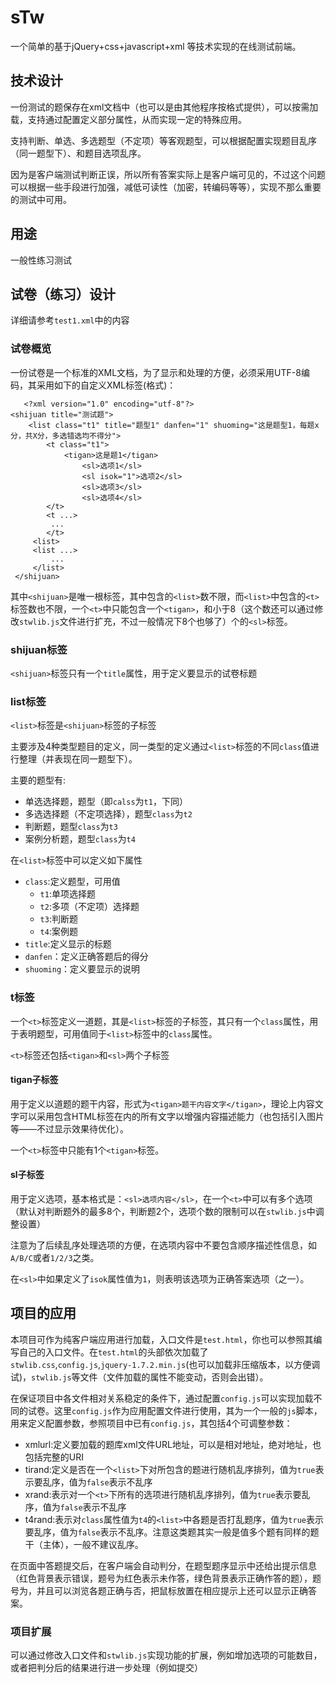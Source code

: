 # sTw #
一个简单的基于jQuery+css+javascript+xml 等技术实现的在线测试前端。

## 技术设计 ##
一份测试的题保存在xml文档中（也可以是由其他程序按格式提供），可以按需加载，支持通过配置定义部分属性，从而实现一定的特殊应用。

支持判断、单选、多选题型（不定项）等客观题型，可以根据配置实现题目乱序（同一题型下）、和题目选项乱序。

因为是客户端测试判断正误，所以所有答案实际上是客户端可见的，不过这个问题可以根据一些手段进行加强，减低可读性（加密，转编码等等），实现不那么重要的测试中可用。

## 用途 ##
一般性练习测试

## 试卷（练习）设计 ##
详细请参考`test1.xml`中的内容

### 试卷概览 ###
一份试卷是一个标准的XML文档，为了显示和处理的方便，必须采用UTF-8编码，其采用如下的自定义XML标签(格式)：
>
 	   <?xml version="1.0" encoding="utf-8"?>
	<shijuan title="测试题">
		<list class="t1" title="题型1" danfen="1" shuoming="这是题型1，每题x分，共X分，多选错选均不得分">
        	<t class="t1">
				<tigan>这是题1</tigan>
					<sl>选项1</sl>
                    <sl isok="1">选项2</sl>
					<sl>选项3</sl>
					<sl>选项4</sl>
            </t>
            <t ...>
             ...
            </t>
         <list>
         <list ...>
             ...
         </list>
     </shijuan>

其中`<shijuan>`是唯一根标签，其中包含的`<list>`数不限，而`<list>`中包含的`<t>`标签数也不限，一个`<t>`中只能包含一个`<tigan>`，和小于8（这个数还可以通过修改`stwlib.js`文件进行扩充，不过一般情况下8个也够了）个的`<sl>`标签。
### shijuan标签 ###
`<shijuan>`标签只有一个`title`属性，用于定义要显示的试卷标题

### list标签 ###
`<list>`标签是`<shijuan>`标签的子标签

主要涉及4种类型题目的定义，同一类型的定义通过`<list>`标签的不同`class`值进行整理（并表现在同一题型下）。

主要的题型有:

* 单选选择题，题型（即`calss`为`t1`，下同）
* 多选选择题（不定项选择），题型`class`为`t2`
* 判断题，题型`class`为`t3`
* 案例分析题，题型`class`为`t4`

在`<list>`标签中可以定义如下属性

* `class`:定义题型，可用值
	* `t1`:单项选择题
	* `t2`:多项（不定项）选择题
	* `t3`:判断题
	* `t4`:案例题
* `title`:定义显示的标题
* `danfen`：定义正确答题后的得分
* `shuoming`：定义要显示的说明

### t标签 ###
一个`<t>`标签定义一道题，其是`<list>`标签的子标签，其只有一个`class`属性，用于表明题型，可用值同于`<list>`标签中的`class`属性。

`<t>`标签还包括`<tigan>`和`<sl>`两个子标签

#### tigan子标签 ####
用于定义以道题的题干内容，形式为`<tigan>题干内容文字</tigan>`，理论上内容文字可以采用包含HTML标签在内的所有文字以增强内容描述能力（也包括引入图片等——不过显示效果待优化）。

一个`<t>`标签中只能有1个`<tigan>`标签。

#### sl子标签 ####
用于定义选项，基本格式是：`<sl>选项内容</sl>`，在一个`<t>`中可以有多个选项（默认对判断题外的最多8个，判断题2个，选项个数的限制可以在`stwlib.js`中调整设置）

注意为了后续乱序处理选项的方便，在选项内容中不要包含顺序描述性信息，如`A/B/C`或者`1/2/3`之类。

在`<sl>`中如果定义了`isok`属性值为`1`，则表明该选项为正确答案选项（之一）。

## 项目的应用 ##
本项目可作为纯客户端应用进行加载，入口文件是`test.html`，你也可以参照其编写自己的入口文件。在`test.html`的头部依次加载了`stwlib.css`,`config.js`,`jquery-1.7.2.min.js`(也可以加载非压缩版本，以方便调试)，`stwlib.js`等文件（文件加载的属性不能变动，否则会出错）。

在保证项目中各文件相对关系稳定的条件下，通过配置`config.js`可以实现加载不同的试卷。这里`config.js`作为应用配置文件进行使用，其为一个一般的`js`脚本，用来定义配置参数，参照项目中已有`config.js`，其包括4个可调整参数：

* xmlurl:定义要加载的题库xml文件URL地址，可以是相对地址，绝对地址，也包括完整的URI
* tirand:定义是否在一个`<list>`下对所包含的题进行随机乱序排列，值为`true`表示要乱序，值为`false`表示不乱序
* xrand:表示对一个`<t>`下所有的选项进行随机乱序排列，值为`true`表示要乱序，值为`false`表示不乱序
* t4rand:表示对`class`属性值为`t4`的`<list>`中各题是否打乱题序，值为`true`表示要乱序，值为`false`表示不乱序。注意这类题其实一般是值多个题有同样的题干（主体），一般不建议乱序。

在页面中答题提交后，在客户端会自动判分，在题型题序显示中还给出提示信息（红色背景表示错误，题号为红色表示未作答，绿色背景表示正确作答的题），题号为，并且可以浏览各题正确与否，把鼠标放置在相应提示上还可以显示正确答案。

### 项目扩展 ###
可以通过修改入口文件和`stwlib.js`实现功能的扩展，例如增加选项的可能数目，或者把判分后的结果进行进一步处理（例如提交）




